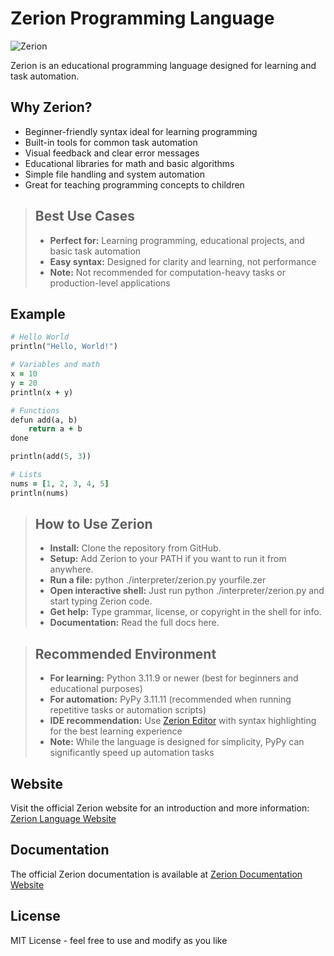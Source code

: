 # Zerion Programming Language
![Zerion](docs/favicon.ico)

Zerion is an educational programming language designed for learning and task automation.

## Why Zerion?

- Beginner-friendly syntax ideal for learning programming
- Built-in tools for common task automation
- Visual feedback and clear error messages
- Educational libraries for math and basic algorithms
- Simple file handling and system automation
- Great for teaching programming concepts to children

>    ## Best Use Cases
>
>    - **Perfect for:** Learning programming, educational projects, and basic task automation
>    - **Easy syntax:** Designed for clarity and learning, not performance
>    - **Note:** Not recommended for computation-heavy tasks or production-level applications

## Example

```ruby
# Hello World
println("Hello, World!")

# Variables and math
x = 10
y = 20
println(x + y)

# Functions
defun add(a, b)
    return a + b
done

println(add(5, 3))

# Lists
nums = [1, 2, 3, 4, 5]
println(nums)
```

>    ## How to Use Zerion
>    - **Install:** Clone the repository from GitHub.
>    - **Setup:** Add Zerion to your PATH if you want to run it from anywhere.
>    - **Run a file:** python ./interpreter/zerion.py yourfile.zer
>    - **Open interactive shell:** Just run python ./interpreter/zerion.py and start typing Zerion code.
>    - **Get help:** Type grammar, license, or copyright in the shell for info.
>    - **Documentation:** Read the full docs here.


>    ## Recommended Environment
>    - **For learning:** Python 3.11.9 or newer (best for beginners and educational purposes)
>    - **For automation:** PyPy 3.11.11 (recommended when running repetitive tasks or automation scripts)
>    - **IDE recommendation:** Use [Zerion Editor](https://memecoder12345678.github.io/zerion/docs.html#Zerion-Editor) with syntax highlighting for the best learning experience
>    - **Note:** While the language is designed for simplicity, PyPy can significantly speed up automation tasks


## Website

Visit the official Zerion website for an introduction and more information: [Zerion Language Website](https://memecoder12345678.github.io/zerion/)


## Documentation

The official Zerion documentation is available at [Zerion Documentation Website](https://memecoder12345678.github.io/zerion/docs.html)

## License

MIT License - feel free to use and modify as you like
